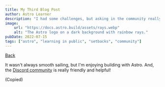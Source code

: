 ```yaml
---
title: My Third Blog Post
author: Astro Learner
description: "I had some challenges, but asking in the community really helped!"
image:
    url: "https://docs.astro.build/assets/rays.webp"
    alt: "The Astro logo on a dark background with rainbow rays."
pubDate: 2022-07-15
tags: ["astro", "learning in public", "setbacks", "community"]
---
```

<a href="/blog">Back</a>

It wasn't always smooth sailing, but I'm enjoying building with Astro. And, the [Discord community](https://astro.build/chat) is really friendly and helpful!

(Copied)
